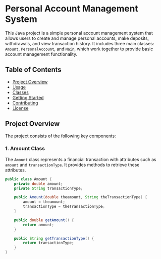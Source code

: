 # Personal Account Management System

This Java project is a simple personal account management system that allows users to create and manage personal accounts, make deposits, withdrawals, and view transaction history. It includes three main classes: `Amount`, `PersonalAccount`, and `Main`, which work together to provide basic account management functionality.

## Table of Contents
- [Project Overview](#project-overview)
- [Usage](#usage)
- [Classes](#classes)
- [Getting Started](#getting-started)
- [Contributing](#contributing)
- [License](#license)

## Project Overview
The project consists of the following key components:

### 1. Amount Class
The `Amount` class represents a financial transaction with attributes such as `amount` and `transactionType`. It provides methods to retrieve these attributes.

```java
public class Amount {
    private double amount;
    private String transactionType;

    public Amount(double theamount, String theTransactionType) {
        amount = theamount;
        transactionType = theTransactionType;
    }

    public double getAmount() {
        return amount;
    }

    public String getTransactionType() {
        return transactionType;
    }
}
